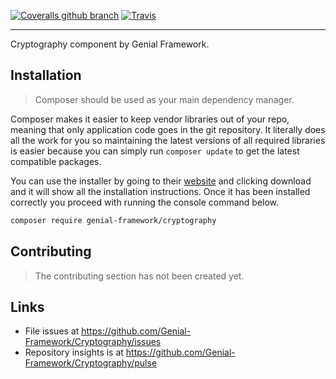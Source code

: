 [![Coveralls github branch](https://img.shields.io/coveralls/github/Genial-Components/Cryptography/master.svg?style=flat-square)](https://coveralls.io/github/Genial-Components/Cryptography?branch=master) [![Travis](https://img.shields.io/travis/Genial-Components/Cryptography.svg?style=flat-square)](https://travis-ci.org/Genial-Components/Cryptography) 

---------------------
Cryptography component by Genial Framework.

## Installation

> Composer should be used as your main dependency manager.

Composer makes it easier to keep vendor libraries out of your repo, meaning that only application code goes in the git repository. It literally does all the work for you so maintaining the latest versions of all required libraries is easier because you can simply run `composer update` to get the latest compatible packages.

You can use the installer by going to their [website](https://getcomposer.org/) and clicking download and it will show all the installation instructions. Once it has been installed correctly you proceed with running the console command below.

```sh
composer require genial-framework/cryptography
```

## Contributing

> The contributing section has not been created yet.

## Links

- File issues at https://github.com/Genial-Framework/Cryptography/issues
- Repository insights is at https://github.com/Genial-Framework/Cryptography/pulse
